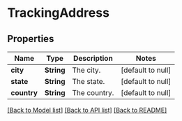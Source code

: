 # TrackingAddress

## Properties
Name | Type | Description | Notes
------------ | ------------- | ------------- | -------------
**city** | **String** | The city. | [default to null]
**state** | **String** | The state. | [default to null]
**country** | **String** | The country. | [default to null]

[[Back to Model list]](../README.md#documentation-for-models) [[Back to API list]](../README.md#documentation-for-api-endpoints) [[Back to README]](../README.md)


